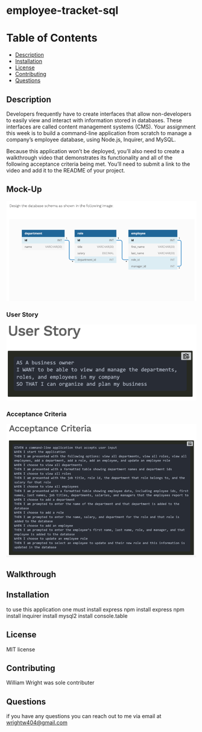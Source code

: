 # employee-tracket-sql

# Table of Contents 
* [Description](#description) 
* [Installation](#installation)
* [License](#license)
* [Contributing](#contributing)
* [Questions](#questions)
        
## Description 
Developers frequently have to create interfaces that allow non-developers to easily view and interact with information stored in databases. These interfaces are called content management systems (CMS). Your assignment this week is to build a command-line application from scratch to manage a company’s employee database, using Node.js, Inquirer, and MySQL.

Because this application won’t be deployed, you’ll also need to create a walkthrough video that demonstrates its functionality and all of the following acceptance criteria being met. You’ll need to submit a link to the video and add it to the README of your project.

## Mock-Up
![Mock-up](./images/imgMock.png)

### User Story 
![User Story](./images/imgUser.png)

### Acceptance Criteria 
![Acceptance Criteria](./images/imgCrit.png)

## Walkthrough 


## Installation
to use this application one must install express 
  npm install express
  npm install inquirer
  install mysql2
  install console.table

## License 
MIT license 
## Contributing 
William Wright was sole contributer 

## Questions
if you have any questions you can reach out to me via email at wrightw404@gmail.com 